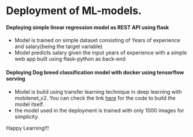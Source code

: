 # Deployment of ML-models.


#### Deploying simple linear regression model as REST API using flask
- Model is trained on simple dataset consisting of Years of experience and salary(being the target variable)
- Model predicts salary given the input years of experience with a simple web app built using flask-python as back-end

#### Deploying Dog breed classification model with docker using tensorflow serving
- Model is build using transfer learning technique in deep learning with mobilenet_v2. You can check the link [here](https://github.com/Mattobad/Data-Science/blob/master/DeepLearning/End_to_end_dog_breed_classification.ipynb) for the code to build the model itself. 
- the model used in the deployment is trained with only 1000 images for simplicity.

Happy Learning!!!
